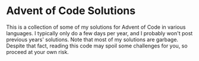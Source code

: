 # Advent of Code Solutions

This is a collection of some of my solutions for Advent of Code in various languages.
I typically only do a few days per year, and I probably won't post previous years'
solutions.
Note that most of my solutions are garbage.
Despite that fact, reading this code may spoil some challenges for you, so proceed at
your own risk.
